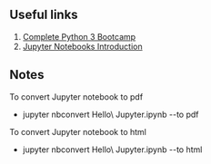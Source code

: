 ## Useful links

1. [Complete Python 3 Bootcamp](https://github.com/Pierian-Data/Complete-Python-3-Bootcamp)
2. [Jupyter Notebooks Introduction](https://realpython.com/jupyter-notebook-introduction/)

## Notes

To convert Jupyter notebook to pdf

- jupyter nbconvert Hello\ Jupyter.ipynb --to pdf

To convert Jupyter notebook to html

- jupyter nbconvert Hello\ Jupyter.ipynb --to html
